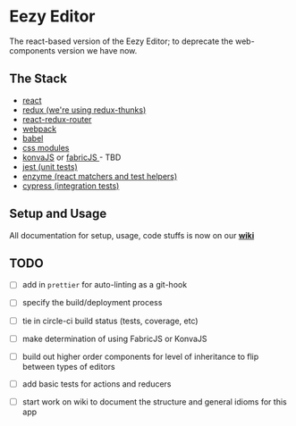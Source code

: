 # Eezy Editor

The react-based version of the Eezy Editor; to deprecate the web-components version we have now.

## The Stack

- [react](https://reactjs.org/)
- [redux (we're using redux-thunks)](https://redux.js.org/)
- [react-redux-router](https://github.com/ReactTraining/react-router/tree/master/packages/react-router-redux)
- [webpack](https://webpack.js.org/)
- [babel](https://babeljs.io/)
- [css modules](https://github.com/css-modules/css-modules)
- [konvaJS](https://konvajs.github.io/) or [ fabricJS ](http://fabricjs.com/) - TBD
- [jest (unit tests)](https://facebook.github.io/jest/)
- [enzyme (react matchers and test helpers)](https://github.com/airbnb/enzyme)
- [cypress (integration tests)](https://www.cypress.io/)

## Setup and Usage

All documentation for setup, usage, code stuffs is now on our **[ wiki ](wiki)**

## TODO

- [ ] add in `prettier` for auto-linting as a git-hook
- [ ] specify the build/deployment process
- [ ] tie in circle-ci build status (tests, coverage, etc)
- [ ] make determination of using FabricJS or KonvaJS
- [ ] build out higher order components for level of inheritance to flip between types of editors
- [ ] add basic tests for actions and reducers
- [ ] start work on wiki to document the structure and general idioms for this app

